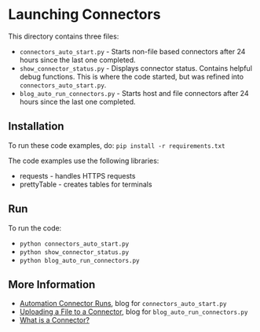 # Launching Connectors

This directory contains three files:

* `connectors_auto_start.py` - Starts non-file based connectors after 24 hours since the last one completed.
* `show_connector_status.py` - Displays connector status.  Contains helpful debug functions.  This is where the code started, but was refined into `connectors_auto_start.py`.
* `blog_auto_run_connectors.py` - Starts host and file connectors after 24 hours since the last one completed.

## Installation
To run these code examples, do:
`pip install -r requirements.txt`

The code examples use the following libraries:

* requests - handles HTTPS requests
* prettyTable - creates tables for terminals

## Run
To run the code:
* `python connectors_auto_start.py`
* `python show_connector_status.py`
* `python blog_auto_run_connectors.py`

## More Information
* [Automation Connector Runs](https://www.kennasecurity.com/blog/automating-connector-runs-api/), blog for `connectors_auto_start.py`
* [Uploading a File to a Connector](https://www.kennasecurity.com/blog/uploading-a-file-to-a-connector/), blog for `blog_auto_run_connectors.py`
* [What is a Connector?](https://help.kennasecurity.com/hc/en-us/articles/201922028-What-is-a-connector-)
